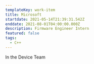 ```yaml
---
templateKey: work-item
title: Microsoft
startdate: 2021-05-14T21:39:31.542Z
enddate: 2021-08-01T04:00:00.000Z
description: Firmware Engineer Intern
featured: false
tags:
  - C++
---
```

In the Device Team